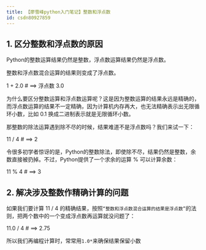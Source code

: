```yaml
---
title: 【廖雪峰python入门笔记】整数和浮点数
id: csdn80927859
---
```


## 1\. 区分整数和浮点数的原因

Python的整数运算结果仍然是整数，浮点数运算结果仍然是浮点数。

整数和浮点数混合运算的结果则变成了浮点数。

1 + 2.0 # ==> 浮点数 3.0

为什么要区分整数运算和浮点数运算呢？这是因为整数运算的结果永远是精确的，而浮点数运算的结果不一定精确，因为计算机内存再大，也无法精确表示出无限循环小数，比如 0.1 换成二进制表示就是无限循环小数。

那整数的除法运算遇到除不尽的时候，结果难道不是浮点数吗？我们来试一下：

11 / 4 # ==> 2

令很多初学者惊讶的是，Python的整数除法，即使除不尽，结果仍然是整数，余数直接被扔掉。不过，Python提供了一个求余的运算 % 可以计算余数：

11 % 4 # ==> 3

## 2\. 解决涉及整数作精确计算的问题

如果我们要计算 11 / 4 的精确结果，按照`“整数和浮点数混合运算的结果是浮点数”`的法则，把两个数中的一个变成浮点数再运算就没问题了：

11.0 / 4 # ==> 2.75

所以我们再编程计算时，常常用`1.0*`来确保结果保留小数
